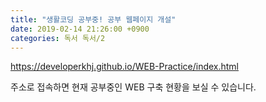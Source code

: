 ```yaml
---
title: "생활코딩 공부중! 공부 웹페이지 개설"
date: 2019-02-14 21:26:00 +0900
categories: 독서 독서/2
---
```


https://developerkhj.github.io/WEB-Practice/index.html

주소로 접속하면 현재 공부중인 WEB 구축 현황을 보실 수 있습니다.
